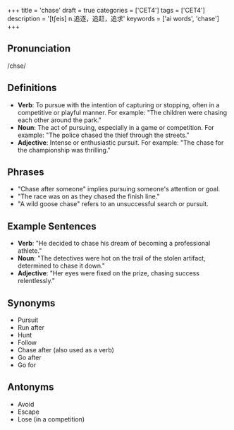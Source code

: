 +++
title = 'chase'
draft = true
categories = ['CET4']
tags = ['CET4']
description = '[t∫eis] n.追逐，追赶，追求'
keywords = ['ai words', 'chase']
+++

## Pronunciation
/chse/

## Definitions
- **Verb**: To pursue with the intention of capturing or stopping, often in a competitive or playful manner. For example: "The children were chasing each other around the park."
- **Noun**: The act of pursuing, especially in a game or competition. For example: "The police chased the thief through the streets."
- **Adjective**: Intense or enthusiastic pursuit. For example: "The chase for the championship was thrilling."

## Phrases
- "Chase after someone" implies pursuing someone's attention or goal.
- "The race was on as they chased the finish line."
- "A wild goose chase" refers to an unsuccessful search or pursuit.

## Example Sentences
- **Verb**: "He decided to chase his dream of becoming a professional athlete."
- **Noun**: "The detectives were hot on the trail of the stolen artifact, determined to chase it down."
- **Adjective**: "Her eyes were fixed on the prize, chasing success relentlessly."

## Synonyms
- Pursuit
- Run after
- Hunt
- Follow
- Chase after (also used as a verb)
- Go after
- Go for

## Antonyms
- Avoid
- Escape
- Lose (in a competition)

